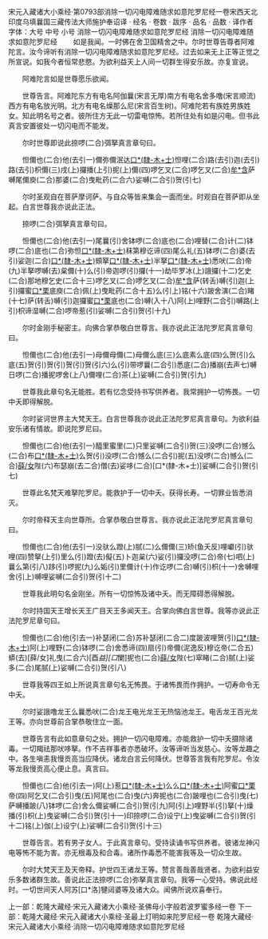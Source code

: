 宋元入藏诸大小乘经·第0793部消除一切闪电障难随求如意陀罗尼经一卷宋西天北印度乌填曩国三藏传法大师施护奉诏译
· 经名 · 卷数 · 跋序
· 品名 · 品数 · 译作者字体：大号 中号 小号
消除一切闪电障难随求如意陀罗尼经
消除一切闪电障难随求如意陀罗尼经
　　如是我闻。一时佛在舍卫国精舍之中。尔时世尊告尊者阿难陀言。汝今谛听有消除一切闪电障难随求如意陀罗尼经。过去如来无上正等正觉之所宣说。如我今者恒常悲愍。为欲利益天上人间一切群生得安乐故。亦复宣说。

　　阿难陀言如是世尊愿乐欲闻。

　　世尊告言。阿难陀东方有电名阿伽曩(宋言无厚)南方有电名舍多噜(宋言顺流)西方有电名放光明。北方有电名燥那么尼(宋言百生树)。阿难陀若有族姓男族姓女。知此明名号之者。彼所住方无此一切雷电惊怖。若所住处有如是闪电。但书此真言安置彼处一切闪电而不能发。

　　尔时世尊即说此捺啰(二合)弭拏真言章句曰。

　　怛儞也(二合)他(去引一)儞弥儞泯达[口*(隸-木+士)](二)怛哩(二合)路(去引)迦(去引)路(去引)枳儞(三)戌(上)攞播(上引)抳(上)儞(四)啰乞叉(二合)啰乞叉(二合)[牟*含](牟含反称名五)萨嚩尾儞庾(二合)那婆(二合)曳毗药(二合六)娑嚩(二合引)贺(引七)

　　尔时圣观自在菩萨摩诃萨。与自众等皆来集会一面而坐。时观自在菩萨即从坐起。白言世尊我亦说此正法。

　　捺啰(二合)弭拏真言章句曰。

　　怛儞也(二合)他(去引一)尾曩(引)舍钵啰(二合)底也(二合)哩替(二合)计(二)钵啰(二合)底也(二合)弥怛[口*(隸-木+士)](二合三)秣第穆讫谛(四)尾么礼(五)钵啰(二合)婆(去引)娑迦(二合)[口*(隸-木+士)](六)頞拏[口*(隸-木+士)](七)半拏[口*(隸-木+士)](八)悉吠(二合)帝(九)半拏啰嚩(去)枲儞(十)么(引)帝迦啰(引)攞(十一)劫毕罗冰(上)誐攞(十二)乞史(二合)那地穆乞史(二合十三)啰乞叉(二合)啰乞叉(二合)[牟*含](十四)萨(转舌)嚩(引)迦(上引)攞蜜[口*栗](二合)底庾(二合)佩(上)曳毗药(二合十五)么(引上)铭(十六)跛舍演(二合)睹(十七)萨(转舌)嚩(引)迦攞蜜[口*栗](二合)底也(二合)嚩(入十八)阿(上)哩野(二合引)嚩路(上引)枳谛湿嚩(二合)啰帝惹(引)娑嚩(二合引)贺(引十九)

　　尔时金刚手秘密主。向佛合掌恭敬白世尊言。我亦说此正法陀罗尼真言章句曰。

　　怛儞也(二合)他(去引一)母儞母儞(二)母儞么底(三)么底素么底(四)么贺(引)么底(五)贺(引)贺(引)贺(引)贺(引六)么(引)带啰曩(二合引)悉底(二合)播崩(去声七)嚩日啰(二合)播抳啰舍(上八)儞哩(二合)茶(上)娑嚩(二合引)贺(引九)

　　世尊我此章句名无能胜。若有忆念受持书写供养者。我常拥护一切怖畏。一切中夭即得解脱。

　　尔时娑诃世界主大梵天王。白言世尊我亦说此正法陀罗尼真言章句。为欲利益安乐诸有情故。即说陀罗尼曰。

　　怛儞也(二合)他(去引一)醯里蜜里(二)只里娑嚩(二合引)贺(三)没啰(二合)憾么(二合)布[口*(隸-木+士)](四)么贺(引)没啰(二合)憾么(二合引)抳(五)没啰(二合)憾么(二合)[薛/女](转舌)陛(六)布瑟崩(去二合)僧(去)娑哆(二合)[口*(隸-木+士)]娑嚩(二合引)贺(引七)

　　世尊此名梵天难拏陀罗尼。能救护于一切中夭。获得长寿。一切罪业皆悉消灭。

　　尔时帝释天主向世尊所。合掌恭敬白世尊言。我亦说此正法陀罗尼真言章句曰。

　　怛儞也(二合)他(去引一)没驮么蹬(上)腻(二)么儞儞(三)矫(鱼夭反)哩巘(引)驮哩(四)赞拏(上引)里么(引)蹬(去)儗(五)卜迦枲(六)娑(引)攞没啰(二合)帝(七)呬(上)曩么第(引八)跢(引)啰抳(九)么姤(引)里儞计(十)作讫啰(二合)嚩(引)枳(十一)舍嚩哩舍(引上)嚩哩娑嚩(二合引)贺(引十二)

　　世尊我此明句名金刚坐。所有一切惊怖及诸中夭。而无障碍悉得解脱。

　　尔时持国天王增长天王广目天王多闻天王。合掌向佛白言世尊。我等亦说此正法陀罗尼章句曰。

　　怛儞也(二合)他(引去一)补瑟闭(二合)苏补瑟闭(二合二)度跛波哩贺(引)[口*(隸-木+士)](三)阿(上)哩野(二合)钵啰(二合)舍悉谛(四)扇(引)帝儞(泥逸反)穆讫帝(二合五)蟒(去)[薛/女]礼曳(二合六)[酉*益][口*闌]抳也(二合)[薛/女](转舌)陛(七)窣睹(二合)腻(上)娑多(二合)尾腻(上)娑嚩(二合引)贺(引八)

　　世尊我等四王如上所说真言章句名无怖畏。于诸怖畏而作拥护。一切寿命令无中夭。

　　尔时娑誐噜龙王么曩悉吠(二合)龙王电光龙王无热恼池龙王。电舌龙王百光龙王等。亦向世尊前合掌恭敬住立一面。

　　世尊告言有此如意章句之处。拥护一切闪电障难。亦能救护一切中夭摄除诸毒。一切羯祛那吠哆拏。作不吉祥事者亦悉破坏。汝等谛听当发慈心。汝等龙趣之中。各生嗔恚我慢贡高当应降伏。诸龙白言云何降伏。世尊答言我有陀罗尼。令汝等龙我慢贡高心便止息。真言曰。

　　怛儞也(二合)他(引去一)阿(上)惹[口*(隸-木+士)](二)么么[口*(隸-木+士)](三)阿蜜[口*栗](二合)帝(四)阿乞叉(二合引)曳(五)阿尾也(二合)曳(六)奔抳也(二合)跛哩也(二合引)曳(七)萨嚩播跛(八)钵啰(二合)舍么儞娑嚩(二合引)贺(引九)阿(引上)哩野半(引)拏(十)燥播(引)枳(上)曳娑嚩(二合引)贺(引十一)印捺啰(二合)设宁(上)曳娑嚩(二合引)贺(引十二)铭(上)伽(上)设宁(上)娑嚩(二合引)贺(引十三)

　　世尊告言。若有男子女人。于此真言章句。受持读诵书写供养者。彼诸龙神闪电等怖不能为害。亦无根毒及和合毒。诸所作毒悉不能害我等及一切众生故。

　　尔时大梵天王及天帝释。护世四王诸龙王等。赞言善哉善哉贤者。为欲利益安乐多数诸群生故。善说此正法捺啰(二合)弥拏真言章句。我等一心受持。佛说此经时。一切世间天人阿苏[口*洛]犍闼婆等及诸大众。闻佛所说欢喜奉行。

上一部：乾隆大藏经·宋元入藏诸大小乘经·圣佛母小字般若波罗蜜多经一卷
下一部：乾隆大藏经·宋元入藏诸大小乘经·圣最上灯明如来陀罗尼经一卷
乾隆大藏经·宋元入藏诸大小乘经·消除一切闪电障难随求如意陀罗尼经